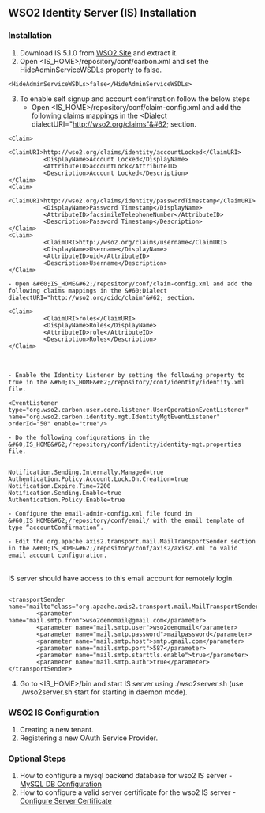 ## WSO2 Identity Server (IS) Installation

### Installation
1. Download IS 5.1.0 from <a href="http://wso2.com/products/identity-server/" target="_blank">WSO2 Site</a> and extract it.
2. Open &#60;IS_HOME&#62;/repository/conf/carbon.xml and set the HideAdminServiceWSDLs property to false.
<pre><code>&#60;HideAdminServiceWSDLs&#62;false&#60;/HideAdminServiceWSDLs&#62;</code></pre>
3. To enable self signup and account confirmation follow the below steps
    - Open &#60;IS_HOME&#62;/repository/conf/claim-config.xml and add the following claims mappings in the &#60;Dialect dialectURI="http://wso2.org/claims"&#62; section.
<pre><code>&#60;Claim&#62;
          &#60;ClaimURI&#62;http://wso2.org/claims/identity/accountLocked&#60;/ClaimURI&#62;
          &#60;DisplayName&#62;Account Locked&#60;/DisplayName&#62;
          &#60;AttributeID&#62;accountLock&#60;/AttributeID&#62;
          &#60;Description&#62;Account Locked&#60;/Description&#62;
&#60;/Claim&#62;
&#60;Claim&#62;
          &#60;ClaimURI&#62;http://wso2.org/claims/identity/passwordTimestamp&#60;/ClaimURI&#62;
          &#60;DisplayName&#62;Password Timestamp&#60;/DisplayName&#62;
          &#60;AttributeID&#62;facsimileTelephoneNumber&#60;/AttributeID&#62;
          &#60;Description&#62;Password Timestamp&#60;/Description&#62;
&#60;/Claim&#62;
&#60;Claim&#62;
          &#60;ClaimURI&#62;http://wso2.org/claims/username&#60;/ClaimURI&#62;
          &#60;DisplayName&#62;Username&#60;/DisplayName&#62;
          &#60;AttributeID&#62;uid&#60;/AttributeID&#62;
          &#60;Description&#62;Username&#60;/Description&#62;
&#60;/Claim&#62;
</code></pre>
    - Open &#60;IS_HOME&#62;/repository/conf/claim-config.xml and add the following claims mappings in the &#60;Dialect dialectURI="http://wso2.org/oidc/claim"&#62; section.
<pre><code>&#60;Claim&#62;
          &#60;ClaimURI&#62;roles&#60;/ClaimURI&#62;
          &#60;DisplayName&#62;Roles&#60;/DisplayName&#62;
          &#60;AttributeID&#62;role&#60;/AttributeID&#62;
          &#60;Description&#62;Roles&#60;/Description&#62;
&#60;/Claim&#62;
</code></pre>
<br>

    - Enable the Identity Listener by setting the following property to true in the &#60;IS_HOME&#62;/repository/conf/identity/identity.xml file.
<pre><code>&#60;EventListener type="org.wso2.carbon.user.core.listener.UserOperationEventListener" name="org.wso2.carbon.identity.mgt.IdentityMgtEventListener" orderId="50" enable="true"/&#62;</code></pre>

    - Do the following configurations in the &#60;IS_HOME&#62;/repository/conf/identity/identity­-mgt.properties file.
<pre><code>
Notification.Sending.Internally.Managed=true
Authentication.Policy.Account.Lock.On.Creation=true
Notification.Expire.Time=7200
Notification.Sending.Enable=true
Authentication.Policy.Enable=true
</code></pre>

    - Configure the email-admin-config.xml file found in &#60;IS_HOME&#62;/repository/conf/email/ with the email template of type “accountConfirmation”.

    - Edit the org.apache.axis2.transport.mail.MailTransportSender section in the &#60;IS_HOME&#62;/repository/conf/axis2/axis2.xml to valid email account configuration. 
<br>IS server should have access to this email account for remotely login.
<pre><code>
&#60;transportSender name="mailto"class="org.apache.axis2.transport.mail.MailTransportSender"&#62;
        &#60;parameter name="mail.smtp.from"&#62;wso2demomail@gmail.com&#60;/parameter&#62;
        &#60;parameter name="mail.smtp.user"&#62;wso2demomail&#60;/parameter&#62;
        &#60;parameter name="mail.smtp.password"&#62;mailpassword&#60;/parameter&#62;
        &#60;parameter name="mail.smtp.host"&#62;smtp.gmail.com&#60;/parameter&#62;
        &#60;parameter name="mail.smtp.port"&#62;587&#60;/parameter&#62;
        &#60;parameter name="mail.smtp.starttls.enable"&#62;true&#60;/parameter&#62;
        &#60;parameter name="mail.smtp.auth"&#62;true&#60;/parameter&#62;
&#60;/transportSender&#62;
</code></pre>

4. Go to &#60;IS_HOME&#62;/bin and start IS server using ./wso2server.sh (use ./wso2server.sh start for starting in daemon mode).

### WSO2 IS Configuration
1. Creating a new tenant.
2. Registering a new OAuth Service Provider.

### Optional Steps
1. How to configure a mysql backend database for wso2 IS server - <a href="https://docs.wso2.com/display/IS510/Setting+up+MySQL" target="_blank">MySQL DB Configuration</a>
2. How to configure a valid server certificate for the wso2 IS server - <a href="http://wso2.com/library/knowledge-base/2011/08/adding-ca-certificate-authority-signed-certificate-wso2-products/" target="_blank">Configure Server Certificate</a>

